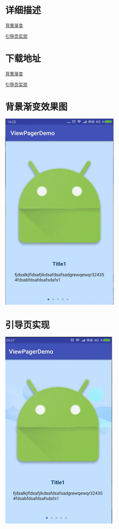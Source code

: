 # 详细描述
[背景渐变](https://www.zybuluo.com/TryLoveCatch/note/725449)

[引导页实现](https://www.zybuluo.com/TryLoveCatch/note/726440)
# 下载地址
[背景渐变](https://github.com/TryLoveCatch/ViewPagerDemo/raw/master/app-demo-01.apk)

[引导页实现](https://github.com/TryLoveCatch/ViewPagerDemo/raw/master/app-demo-02.apk)
# 背景渐变效果图
![](https://github.com/TryLoveCatch/ViewPagerDemo/raw/master/demo01.gif)
# 引导页实现
![](https://github.com/TryLoveCatch/ViewPagerDemo/raw/master/demo02.gif)
